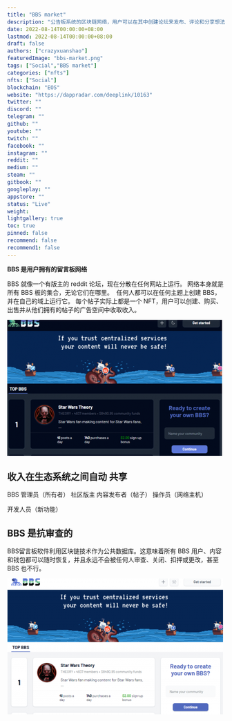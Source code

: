 ```yaml
---
title: "BBS market"
description: "公告板系统的区块链网络，用户可以在其中创建论坛来发布、评论和分享想法，同时从他们的内容中产生收入。"
date: 2022-08-14T00:00:00+08:00
lastmod: 2022-08-14T00:00:00+08:00
draft: false
authors: ["crazyxuanshao"]
featuredImage: "bbs-market.png"
tags: ["Social","BBS market"]
categories: ["nfts"]
nfts: ["Social"]
blockchain: "EOS"
website: "https://dappradar.com/deeplink/10163"
twitter: ""
discord: ""
telegram: ""
github: ""
youtube: ""
twitch: ""
facebook: ""
instagram: ""
reddit: ""
medium: ""
steam: ""
gitbook: ""
googleplay: ""
appstore: ""
status: "Live"
weight: 
lightgallery: true
toc: true
pinned: false
recommend: false
recommend1: false
---
```

<p><strong>BBS 是用户拥有的留言板网络</strong></p>
<p>BBS 就像一个有版主的 reddit 论坛，现在分散在任何网站上运行。 网络本身就是所有 BBS 板的集合，无论它们在哪里。 &nbsp;任何人都可以在任何主题上创建 BBS，并在自己的域上运行它。 每个帖子实际上都是一个 NFT，用户可以创建、购买、出售并从他们拥有的帖子的广告空间中收取收入。</p>

![digng](digng.png)

##  收入在生态系统之间自动 共享

BBS 管理员（所有者）
社区版主 
内容发布者（帖子）
操作员（网络主机）

开发人员（新功能）

## BBS 是抗审查的

BBS留言板软件利用区块链技术作为公共数据库。这意味着所有 BBS 用户、内容和钱包都可以随时恢复，并且永远不会被任何人审查、关闭、扣押或更改，甚至 BBS 也不行。 

![idfng](idfng.png)